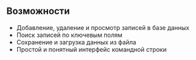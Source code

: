 ## Возможности

- Добавление, удаление и просмотр записей в базе данных
- Поиск записей по ключевым полям
- Сохранение и загрузка данных из файла
- Простой и понятный интерфейс командной строки
